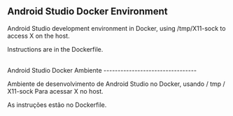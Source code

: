 Android Studio Docker Environment
---------------------------------

Android Studio development environment in Docker, using /tmp/X11-sock
to access X on the host.

Instructions are in the Dockerfile.

<br>
Android Studio Docker Ambiente
---------------------------------

Ambiente de desenvolvimento de Android Studio no Docker, usando / tmp / X11-sock
Para acessar X no host.

As instruções estão no Dockerfile.
